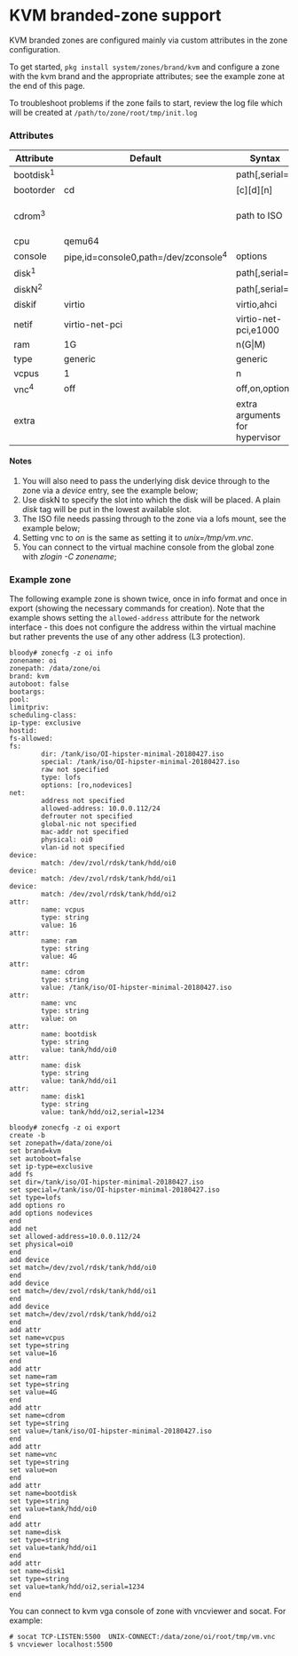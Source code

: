 
# KVM branded-zone support

KVM branded zones are configured mainly via custom attributes in the zone
configuration.

To get started, `pkg install system/zones/brand/kvm` and configure a zone with the
kvm brand and the appropriate attributes; see the example zone at the end of
this page.

To troubleshoot problems if the zone fails to start, review the log file
which will be created at `/path/to/zone/root/tmp/init.log`

### Attributes

| Attribute	| Default		| Syntax		| Example
| ---		| ---			| ---			| ---
| bootdisk<sup>1</sup>	| 			| path[,serial=<serno>] | tank/hdd/kvm1
| bootorder	| cd			| \[c\]\[d\]\[n\]
| cdrom<sup>3</sup>		|			| path to ISO		  | /data/iso/FreeBSD-11.1-RELEASE-amd64-bootonly.iso
| cpu		| qemu64		|
| console	| pipe,id=console0,path=/dev/zconsole<sup>4</sup>	| options		|
| disk<sup>1</sup>		| 			| path[,serial=<serno>] | tank/hdd/kvm2,serial=1234
| diskN<sup>2</sup>		| 			| path[,serial=<serno>] | tank/hdd/kvm2,serial=1234
| diskif	| virtio		| virtio,ahci
| netif		| virtio-net-pci	| virtio-net-pci,e1000
| ram		| 1G			| n(G\|M)		| 8G
| type		| generic		| generic
| vcpus		| 1			|  n			| 16
| vnc<sup>4</sup>		| off			| off,on,options	| unix:/tmp/vm.vnc
| extra		|			| extra arguments for hypervisor |

#### Notes

<ol>
<li>You will also need to pass the underlying disk device through to the zone via a <i>device</i> entry, see the example below;</li>
<li>Use diskN to specify the slot into which the disk will be placed. A plain <i>disk</i> tag will be put in the lowest available slot.</li>
<li>The ISO file needs passing through to the zone via a lofs mount, see the example below;</li>
<li>Setting vnc to <i>on</i> is the same as setting it to <i>unix=/tmp/vm.vnc</i>.</li>
<li>You can connect to the virtual machine console from the global zone with <i>zlogin -C zonename</i>;</li>
</ol>

### Example zone

The following example zone is shown twice, once in info format and once in
export (showing the necessary commands for creation). Note that the example
shows setting the `allowed-address` attribute for the network interface -
this does not configure the address within the virtual machine but rather
prevents the use of any other address (L3 protection).

```
bloody# zonecfg -z oi info
zonename: oi
zonepath: /data/zone/oi
brand: kvm
autoboot: false
bootargs:
pool:
limitpriv:
scheduling-class:
ip-type: exclusive
hostid:
fs-allowed:
fs:
        dir: /tank/iso/OI-hipster-minimal-20180427.iso
        special: /tank/iso/OI-hipster-minimal-20180427.iso
        raw not specified
        type: lofs
        options: [ro,nodevices]
net:
        address not specified
        allowed-address: 10.0.0.112/24
        defrouter not specified
        global-nic not specified
        mac-addr not specified
        physical: oi0
        vlan-id not specified
device:
        match: /dev/zvol/rdsk/tank/hdd/oi0
device:
        match: /dev/zvol/rdsk/tank/hdd/oi1
device:
        match: /dev/zvol/rdsk/tank/hdd/oi2
attr:
        name: vcpus
        type: string
        value: 16
attr:
        name: ram
        type: string
        value: 4G
attr:
        name: cdrom
        type: string
        value: /tank/iso/OI-hipster-minimal-20180427.iso
attr:
        name: vnc
        type: string
        value: on
attr:
        name: bootdisk
        type: string
        value: tank/hdd/oi0
attr:
        name: disk
        type: string
        value: tank/hdd/oi1
attr:
        name: disk1
        type: string
        value: tank/hdd/oi2,serial=1234
```

```
bloody# zonecfg -z oi export
create -b
set zonepath=/data/zone/oi
set brand=kvm
set autoboot=false
set ip-type=exclusive
add fs
set dir=/tank/iso/OI-hipster-minimal-20180427.iso
set special=/tank/iso/OI-hipster-minimal-20180427.iso
set type=lofs
add options ro
add options nodevices
end
add net
set allowed-address=10.0.0.112/24
set physical=oi0
end
add device
set match=/dev/zvol/rdsk/tank/hdd/oi0
end
add device
set match=/dev/zvol/rdsk/tank/hdd/oi1
end
add device
set match=/dev/zvol/rdsk/tank/hdd/oi2
end
add attr
set name=vcpus
set type=string
set value=16
end
add attr
set name=ram
set type=string
set value=4G
end
add attr
set name=cdrom
set type=string
set value=/tank/iso/OI-hipster-minimal-20180427.iso
end
add attr
set name=vnc
set type=string
set value=on
end
add attr
set name=bootdisk
set type=string
set value=tank/hdd/oi0
end
add attr
set name=disk
set type=string
set value=tank/hdd/oi1
end
add attr
set name=disk1
set type=string
set value=tank/hdd/oi2,serial=1234
end
```

You can connect to kvm vga console of zone with vncviewer and socat. For example:
```
# socat TCP-LISTEN:5500  UNIX-CONNECT:/data/zone/oi/root/tmp/vm.vnc 
$ vncviewer localhost:5500
```


